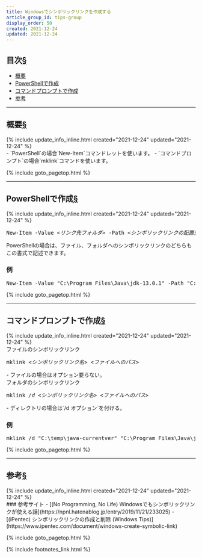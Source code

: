 ```yaml
---
title: Windowsでシンボリックリンクを作成する
article_group_id: tips-group
display_order: 50
created: 2021-12-24
updated: 2021-12-24
---
```


## <a name="index">目次</a><a class="heading-anchor-permalink" href="#目次">§</a>

<ul id="index_ul">
<li><a href="#概要">概要</a></li>
<li><a href="#PowerShellで作成">PowerShellで作成</a></li>
<li><a href="#コマンドプロンプトで作成">コマンドプロンプトで作成</a></li>
<li><a href="#参考">参考</a></li>
</ul>

* * *
## <a name="概要">概要</a><a class="heading-anchor-permalink" href="#概要">§</a>
<div class="chapter-updated">{% include update_info_inline.html created="2021-12-24" updated="2021-12-24" %}</div>
- `PowerShell`の場合`New-Item`コマンドレットを使います。
- `コマンドプロンプト`の場合`mklink`コマンドを使います。

{% include goto_pagetop.html %}

* * *
## <a name="PowerShellで作成">PowerShellで作成</a><a class="heading-anchor-permalink" href="#PowerShellで作成">§</a>
<div class="chapter-updated">{% include update_info_inline.html created="2021-12-24" updated="2021-12-24" %}</div>
<div class="code-box-syntax no-title">
<pre>
New-Item -Value <em>&lt;リンク先フォルダ&gt;</em> -Path <em>&lt;シンボリックリンクの配置先&gt;</em> -Name <em>&lt;シンボリックリンク名&gt;</em> <em class="blue">-ItemType SymbolicLink</em>
</pre>
</div>
PowerShellの場合は、ファイル、フォルダへのシンボリックリンクのどちらもこの書式で記述できます。

### 例
<div class="code-box no-title">
<pre>
New-Item -Value "C:\Program Files\Java\jdk-13.0.1" -Path "C:\temp" -Name "java-currentver" -ItemType SymbolicLink
</pre>
</div>

{% include goto_pagetop.html %}

* * *
## <a name="コマンドプロンプトで作成">コマンドプロンプトで作成</a><a class="heading-anchor-permalink" href="#コマンドプロンプトで作成">§</a>
<div class="chapter-updated">{% include update_info_inline.html created="2021-12-24" updated="2021-12-24" %}</div>
<div class="code-box-syntax">
<div class="title">ファイルのシンボリックリンク</div>
<pre>
mklink <em>&lt;シンボリックリンク名&gt;</em> <em>&lt;ファイルへのパス&gt;</em>
</pre>
</div>
- ファイルの場合はオプション要らない。

<div class="code-box-syntax">
<div class="title">フォルダのシンボリックリンク</div>
<pre>
mklink <em class="blue">/d</em> <em>&lt;シンボリックリンク名&gt;</em> <em>&lt;ファイルへのパス&gt;</em>
</pre>
</div>
- ディレクトリの場合は`/d オプション`を付ける。

### 例
<div class="code-box no-title">
<pre>
mklink /d "C:\temp\java-currentver" "C:\Program Files\Java\jdk-13.0.1"
</pre>
</div>

{% include goto_pagetop.html %}

* * *
## <a name="参考">参考</a><a class="heading-anchor-permalink" href="#参考">§</a>
<div class="chapter-updated">{% include update_info_inline.html created="2021-12-24" updated="2021-12-24" %}</div>
### 参考サイト
- [(No Programming, No Life) Windowsでもシンボリックリンクが使える話](https://npnl.hatenablog.jp/entry/2019/11/21/233025)
- [(iPentec) シンボリックリンクの作成と削除 (Windows Tips)](https://www.ipentec.com/document/windows-create-symbolic-link)

{% include goto_pagetop.html %}

{% include footnotes_link.html %}
